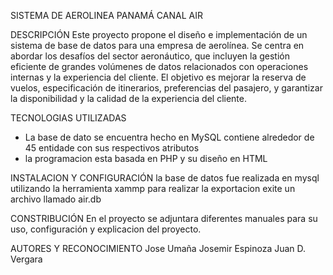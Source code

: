 SISTEMA DE AEROLINEA PANAMÁ CANAL AIR

DESCRIPCIÓN
Este proyecto propone el diseño e implementación de un sistema de base de datos para una empresa de aerolínea. Se centra en abordar los desafíos del sector aeronáutico, que incluyen la gestión eficiente de grandes volúmenes de datos relacionados con operaciones internas y la experiencia del cliente. El objetivo es mejorar la reserva de vuelos, especificación de itinerarios, preferencias del pasajero, y garantizar la disponibilidad y la calidad de la experiencia del cliente.


TECNOLOGIAS UTILIZADAS
- La base de dato se encuentra hecho en MySQL contiene alrededor de 45 entidade con sus respectivos atributos
- la programacion esta basada en PHP y su diseño en HTML


INSTALACION Y CONFIGURACIÓN
la base de datos fue realizada en mysql utilizando la herramienta xammp para realizar la exportacion exite un archivo llamado air.db 


CONSTRIBUCIÓN
En el proyecto se adjuntara diferentes manuales para su uso, configuración y explicacion del proyecto.


AUTORES Y RECONOCIMIENTO
Jose Umaña
Josemir Espinoza
Juan D. Vergara



